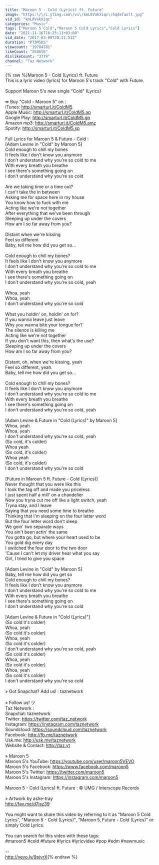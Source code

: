 ```yaml
---
title: "Maroon 5 - Cold (Lyrics) ft. Future"
image: "https:\/\/i.ytimg.com\/vi\/kmL8VakXiqc\/hqdefault.jpg"
vid_id: "kmL8VakXiqc"
categories: "Music"
tags: ["Maroon 5 Cold","Maroon 5 Cold Lyrics","Cold Lyrics"]
date: "2021-11-16T16:25:13+03:00"
vid_date: "2017-03-08T20:21:51Z"
duration: "PT3M50S"
viewcount: "19784781"
likeCount: "258656"
dislikeCount: "3779"
channel: "Taz Network"
---
```

{% raw %}Maroon 5 - Cold (Lyrics) ft. Future<br />This is a lyric video (lyrics) for Maroon 5's track &quot;Cold&quot; with Future.<br /><br />Support Maroon 5's new single &quot;Cold&quot; (Lyrics)<br /><br />➥ Buy &quot;Cold - Maroon 5&quot; on :<br />iTunes: <a rel="nofollow" target="blank" href="http://smarturl.it/ColdM5">http://smarturl.it/ColdM5</a> <br />Apple Music: <a rel="nofollow" target="blank" href="http://smarturl.it/ColdM5.ap">http://smarturl.it/ColdM5.ap</a><br />Google Play: <a rel="nofollow" target="blank" href="http://smarturl.it/ColdM5.gp">http://smarturl.it/ColdM5.gp</a><br />Amazon mp3: <a rel="nofollow" target="blank" href="http://smarturl.it/ColdM5.amz">http://smarturl.it/ColdM5.amz</a><br />Spotify: <a rel="nofollow" target="blank" href="http://smarturl.it/ColdM5.sp">http://smarturl.it/ColdM5.sp</a><br /><br />Full Lyrics for Maroon 5 &amp; Future - Cold :<br />[Adam Levine in &quot;Cold&quot; by Maroon 5]<br />Cold enough to chill my bones<br />It feels like I don't know you anymore<br />I don't understand why you're so cold to me<br />With every breath you breathe<br />I see there's something going on<br />I don't understand why you're so cold<br /><br />Are we taking time or a time out?<br />I can't take the in between<br />Asking me for space here in my house<br />You know how to fuck with me<br />Acting like we're not together<br />After everything that we've been through<br />Sleeping up under the covers<br />How am I so far away from you?<br /><br />Distant when we're kissing<br />Feel so different<br />Baby, tell me how did you get so...<br /><br />Cold enough to chill my bones?<br />It feels like I don't know you anymore<br />I don't understand why you're so cold to me<br />With every breath you breathe<br />I see there's something going on<br />I don't understand why you're so cold, yeah<br /><br />Whoa, yeah<br />Whoa, yeah<br />I don't understand why you're so cold<br /><br />What you holdin' on, holdin' on for?<br />If you wanna leave just leave<br />Why you wanna bite your tongue for?<br />The silence is killing me<br />Acting like we're not together<br />If you don't want this, then what's the use?<br />Sleeping up under the covers<br />How am I so far away from you?<br /><br />Distant, oh, when we're kissing, yeah<br />Feel so different, yeah.<br />Baby, tell me how did you get so...<br /><br />Cold enough to chill my bones?<br />It feels like I don't know you anymore<br />I don't understand why you're so cold to me<br />With every breath you breathe<br />I see there's something going on<br />I don't understand why you're so cold, yeah<br /><br />[Adam Levine &amp; Future in &quot;Cold (Lyrics)&quot; by Maroon 5]<br />Whoa, yeah<br />Whoa, yeah<br />I don't understand why you're so cold, yeah<br />(So cold, it's colder)<br />Whoa yeah<br />(So cold, it's colder)<br />Whoa yeah<br />(So cold, it's colder)<br />I don't understand why you're so cold<br /><br />[Future in Maroon 5 ft. Future - Cold (Lyrics)]<br />Never thought that you were like this<br />I took the tag off and made you priceless<br />I just spent half a mill' on a chandelier<br />Now you tryna cut me off like a light switch, yeah<br />Tryna stay, and I leave<br />Saying that you need some time to breathe<br />Thinking that I'm sleeping on the four letter word<br />But the four letter word don't sleep<br />We goin' two separate ways<br />You ain't been actin' the same<br />You gotta go, but where your heart used to be<br />You gold dig every day<br />I switched the four door to the two door<br />'Cause I can't let my driver hear what you say<br />Girl, I tried to give you space<br /><br />[Adam Levine in &quot;Cold&quot; by Maroon 5]<br />Baby, tell me how did you get so<br />Cold enough to chill my bones?<br />It feels like I don't know you anymore<br />I don't understand why you're so cold to me<br />With every breath you breathe<br />I see there's something going on<br />I don't understand why you're so cold<br /><br />[Adam Levine &amp; Future in &quot;Cold (Lyrics)&quot;]<br />(So cold it's colder)<br />Whoa, yeah<br />(So cold it's colder)<br />Whoa, yeah<br />(So cold it's colder)<br />I don't understand why you're so cold, yeah<br />(So cold it's colder)<br />Whoa, yeah<br />(So cold it's colder)<br />Whoa, yeah<br />(So cold it's colder)<br />I don't understand why you're so cold<br /><br />» Got Snapchat? Add us! : taznetwork<br /><br />»  Follow us! ツ<br />Taz Network :<br />Snapchat: taznetwork<br />Twitter: <a rel="nofollow" target="blank" href="https://twitter.com/taz_network">https://twitter.com/taz_network</a><br />Instagram: <a rel="nofollow" target="blank" href="https://instagram.com/taznetwork">https://instagram.com/taznetwork</a><br />Soundcloud: <a rel="nofollow" target="blank" href="https://soundcloud.com/taznetwork">https://soundcloud.com/taznetwork</a><br />Facebook: <a rel="nofollow" target="blank" href="http://fb.me/taznetwork">http://fb.me/taznetwork</a><br />Usk.me: <a rel="nofollow" target="blank" href="http://usk.me/taznetwork">http://usk.me/taznetwork</a><br />Website &amp; Contact: <a rel="nofollow" target="blank" href="http://taz.yt">http://taz.yt</a> <br /><br />» Maroon 5 <br />Maroon 5's YouTube: <a rel="nofollow" target="blank" href="https://youtube.com/user/maroon5VEVO">https://youtube.com/user/maroon5VEVO</a><br />Maroon 5's Facebook: <a rel="nofollow" target="blank" href="https://www.facebook.com/maroon5">https://www.facebook.com/maroon5</a><br />Maroon 5's Twitter: <a rel="nofollow" target="blank" href="https://twitter.com/maroon5">https://twitter.com/maroon5</a><br />Maroon 5's Instagram: <a rel="nofollow" target="blank" href="https://instagram.com/maroon5">https://instagram.com/maroon5</a><br /><br />Maroon 5 - Cold (Lyrics) ft. Future : © UMG / Interscope Records<br /><br />» Artwork by ashe-tray<br /><a rel="nofollow" target="blank" href="http://fav.me/d7isz39">http://fav.me/d7isz39</a><br /><br />You might want to share this video by referring to it as &quot;Maroon 5 Cold Lyrics&quot;, &quot;Maroon 5 - Cold (Lyrics)&quot;, &quot;Maroon 5, Future - Cold (Lyrics)&quot; or simply Cold Lyrics.<br /><br />You can search for this video with these tags:<br />#maroon5 #cold #future #lyrics #lyricvideo #pop #edm #newmusic<br /><br />--<br /><a rel="nofollow" target="blank" href="http://vevo.ly/9pjvrX">http://vevo.ly/9pjvrX</a>{% endraw %}
